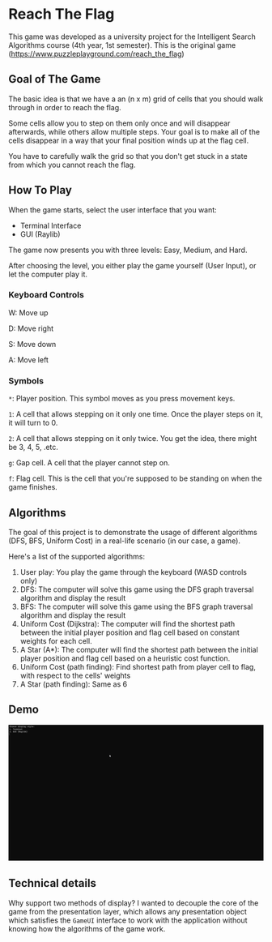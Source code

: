 # Reach The Flag

This game was developed as a university project for the Intelligent Search Algorithms course (4th year, 1st semester).
This is the original game (https://www.puzzleplayground.com/reach_the_flag)

## Goal of The Game

The basic idea is that we have a an (n x m) grid of cells that you should walk through in order to reach the flag.

Some cells allow you to step on them only once and will disappear afterwards, while others allow multiple steps. Your goal
is to make all of the cells disappear in a way that your final position winds up at the flag cell.

You have to carefully walk the grid so that you don't get stuck in a state from which you cannot reach the flag.

## How To Play

When the game starts, select the user interface that you want:

- Terminal Interface
- GUI (Raylib)

The game now presents you with three levels: Easy, Medium, and Hard.

After choosing the level, you either play the game yourself (User Input), or let the computer play it.

### Keyboard Controls

W: Move up

D: Move right

S: Move down

A: Move left

### Symbols

`*`: Player position. This symbol moves as you press movement keys.

`1`: A cell that allows stepping on it only one time. Once the player steps on it, it will turn to 0.

`2`: A cell that allows stepping on it only twice. You get the idea, there might be 3, 4, 5, .etc.

`g`: Gap cell. A cell that the player cannot step on.

`f`: Flag cell. This is the cell that you're supposed to be standing on when the game finishes.


## Algorithms

The goal of this project is to demonstrate the usage of different algorithms (DFS, BFS, Uniform Cost) in a real-life scenario (in our case, a game).

Here's a list of the supported algorithms:

1. User play: You play the game through the keyboard (WASD controls only)
2. DFS: The computer will solve this game using the DFS graph traversal algorithm and display the result
3. BFS: The computer will solve this game using the BFS graph traversal algorithm and display the result
4. Uniform Cost (Dijkstra): The computer will find the shortest path between the initial player position and flag cell based on constant weights for each cell.
5. A Star (A\*): The computer will find the shortest path between the initial player position and flag cell based on a heuristic cost function.
6. Uniform Cost (path finding): Find shortest path from player cell to flag, with respect to the cells' weights
7. A Star (path finding): Same as 6

## Demo

![Terminal and GUI Demo](TerminalAndGUIDemo.gif)

## Technical details

Why support two methods of display? I wanted to decouple the core of the game from the presentation layer, which allows any presentation
object which satisfies the `GameUI` interface to work with the application without knowing how the algorithms of the game work.